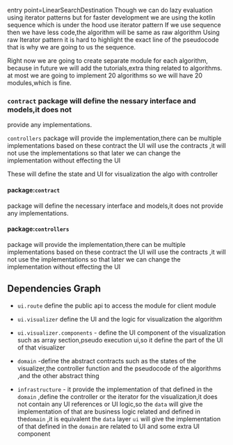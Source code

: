 entry point=LinearSearchDestination
Though we can do lazy evaluation using iterator patterns but for faster development
we are using the kotlin sequence which is under the hood use iterator pattern
If we use sequence then we have less code,the algorithm will be same as raw algorithm 
Using raw Iterator pattern it is hard to highlight the exact line of the pseudocode
that is why we are going to us the sequence.

Right now we are going to create separate module for each  algorithm,
because in future we will add the tutorials,extra thing related to algorithms.
at most we are going to implement 20 algorithms so we will have 20 modules,which is fine.

### `contract` package will define the nessary interface and models,it does not
provide any implementations.

`controllers` package will provide the implementation,there can be multiple implementations based on these contract
the UI will use the contracts ,it will not use the implementations so that later
we can change the implementation without effecting the UI

These will define the state and UI for visualization the algo with controller
#### package:`contract`
package will define the necessary interface and models,it does not
provide any implementations.

#### package:`controllers`
package will provide the implementation,there can be multiple implementations based on these contract
the UI will use the contracts ,it will not use the implementations so that later
we can change the implementation without effecting the UI


## Dependencies Graph
- `ui.route` define the public api to access the module for client module
- `ui.visualizer` define the UI and the logic for visualization the algorithm
- `ui.visualizer.components` - define the UI component of the visualization such as array section,pseudo execution ui,so it define the part of the UI  of that visualizer

- `domain` -define the abstract contracts such as the states of the visualizer,the controller function and the pseudocode of the algorithms ,and the other abstract thing

- `infrastructure` - it provide the implementation of that defined in the `domain` ,define the controller or the iterator for the visualization,it does not contain any UI references or UI logic,so the `data` will give the implementation of that are business logic related and defined in the`domain` ,it is equivalent the `data` layer
`ui` will give the implementation of that defined in the `domain` are related to UI and some extra UI component